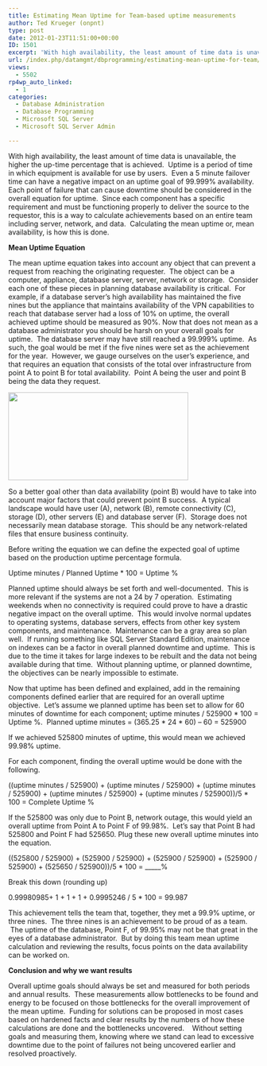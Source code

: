 ```yaml
---
title: Estimating Mean Uptime for Team-based uptime measurements
author: Ted Krueger (onpnt)
type: post
date: 2012-01-23T11:51:00+00:00
ID: 1501
excerpt: 'With high availability, the least amount of time data is unavailable, the higher the up-time percentage that is achieved.  Uptime is a period of time in which equipment is available for use by users.  Even a 5 minute failover time can have a negative im&hellip;'
url: /index.php/datamgmt/dbprogramming/estimating-mean-uptime-for-team/
views:
  - 5502
rp4wp_auto_linked:
  - 1
categories:
  - Database Administration
  - Database Programming
  - Microsoft SQL Server
  - Microsoft SQL Server Admin

---
```

With high availability, the least amount of time data is unavailable, the higher the up-time percentage that is achieved.  Uptime is a period of time in which equipment is available for use by users.  Even a 5 minute failover time can have a negative impact on an uptime goal of 99.999% availability.  Each point of failure that can cause downtime should be considered in the overall equation for uptime.  Since each component has a specific requirement and must be functioning properly to deliver the source to the requestor, this is a way to calculate achievements based on an entire team including server, network, and data.  Calculating the mean uptime or, mean availability, is how this is done.

**Mean Uptime Equation**

The mean uptime equation takes into account any object that can prevent a request from reaching the originating requester.  The object can be a computer, appliance, database server, server, network or storage.  Consider each one of these pieces in planning database availability is critical.  For example, if a database server’s high availability has maintained the five nines but the appliance that maintains availability of the VPN capabilities to reach that database server had a loss of 10% on uptime, the overall achieved uptime should be measured as 90%. Now that does not mean as a database administrator you should be harsh on your overall goals for uptime.  The database server may have still reached a 99.999% uptime.  As such, the goal would be met if the five nines were set as the achievement for the year.  However, we gauge ourselves on the user’s experience, and that requires an equation that consists of the total over infrastructure from point A to point B for total availability.  Point A being the user and point B being the data they request.

<div class="image_block">
  <a href="/wp-content/uploads/blogs/DataMgmt/-97.png?mtime=1327282693"><img alt="" src="/wp-content/uploads/blogs/DataMgmt/-97.png?mtime=1327282693" width="362" height="177" /></a>
</div>

So a better goal other than data availability (point B) would have to take into account major factors that could prevent point B success.  A typical landscape would have user (A), network (B), remote connectivity (C), storage (D), other servers (E) and database server (F).  Storage does not necessarily mean database storage.  This should be any network-related files that ensure business continuity.

Before writing the equation we can define the expected goal of uptime based on the production uptime percentage formula.

Uptime minutes / Planned Uptime * 100 = Uptime %

Planned uptime should always be set forth and well-documented.  This is more relevant if the systems are not a 24 by 7 operation.  Estimating weekends when no connectivity is required could prove to have a drastic negative impact on the overall uptime.  This would involve normal updates to operating systems, database servers, effects from other key system components, and maintenance.  Maintenance can be a gray area so plan well.  If running something like SQL Server Standard Edition, maintenance on indexes can be a factor in overall planned downtime and uptime.  This is due to the time it takes for large indexes to be rebuilt and the data not being available during that time.  Without planning uptime, or planned downtime, the objectives can be nearly impossible to estimate.

Now that uptime has been defined and explained, add in the remaining components defined earlier that are required for an overall uptime objective.  Let’s assume we planned uptime has been set to allow for 60 minutes of downtime for each component; uptime minutes / 525900 \* 100 = Uptime %.  Planned uptime minutes = (365.25 \* 24 * 60) &#8211; 60 = 525900

If we achieved 525800 minutes of uptime, this would mean we achieved 99.98% uptime.

For each component, finding the overall uptime would be done with the following.

((uptime minutes / 525900) + (uptime minutes / 525900) + (uptime minutes / 525900) + (uptime minutes / 525900) + (uptime minutes / 525900))/5 * 100 = Complete Uptime %

If the 525800 was only due to Point B, network outage, this would yield an overall uptime from Point A to Point F of 99.98%.  Let’s say that Point B had 525800 and Point F had 525650. Plug these new overall uptime minutes into the equation.

((525800 / 525900) + (525900 / 525900) + (525900 / 525900) + (525900 / 525900) + (525650 / 525900))/5 * 100 = \_____%

Break this down (rounding up)

0.99980985+ 1 + 1 + 1 + 0.9995246 / 5 * 100 = 99.987

This achievement tells the team that, together, they met a 99.9% uptime, or three nines.  The three nines is an achievement to be proud of as a team.  The uptime of the database, Point F, of 99.95% may not be that great in the eyes of a database administrator.  But by doing this team mean uptime calculation and reviewing the results, focus points on the data availability can be worked on.

**Conclusion and why we want results**

Overall uptime goals should always be set and measured for both periods and annual results.  These measurements allow bottlenecks to be found and energy to be focused on those bottlenecks for the overall improvement of the mean uptime.  Funding for solutions can be proposed in most cases based on hardened facts and clear results by the numbers of how these calculations are done and the bottlenecks uncovered.    Without setting goals and measuring them, knowing where we stand can lead to excessive downtime due to the point of failures not being uncovered earlier and resolved proactively.
